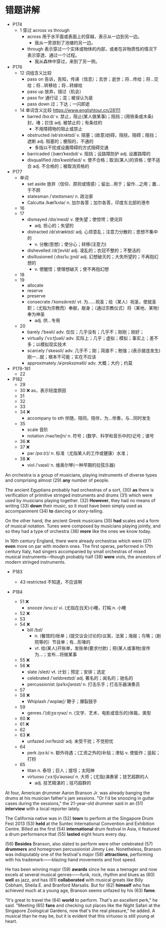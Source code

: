 # 错题讲解

- P174
  - 1 穿过 across vs through
    - across 用于水平面或表面上的穿越，表示从一边到另一边。
      - 我从一旁游到了池塘的另一边。 
    - through 表示穿过一个实体或物体的内部，或者在非物质性的情况下表示穿透、通过一个过程。
      - 我从森林中穿过，来到了另一侧。
- P176
  - 12 词组含义比较
    - pass on 告诉，告知，传递（信息）；去世；逝世；将…传给；将…交给；将…转移给；将…转嫁给
    - pass up 放弃，错过（机会）
    - pass for 通行证；混；被误认为是
    - pass down 过；下达；一闪即逝
  - 14 单词含义比较 https://www.englishtour.cn/28111
    - barred /bɑːd/ v. 禁止，阻止(某人做某事)；阻挡；(用铁条或木条)封，堵；拦住 adj. 被禁止的；有条纹的
      - 不用障碍物的阻止或禁止
    - obstructed /əbˈstrʌktɪd/ v. 阻塞；(故意)妨碍，阻挠，阻碍；阻挡；遮断 adj. 阻塞的；梗阻的，不通的
      - 多指以干扰或设置障碍的方式阻碍交通
    - barricaded /ˌbærɪˈkeɪdɪd/ v. 阻挡；设路障防护 adj. 设置路障的
    - disqualified /dɪsˈkwɒlɪfaɪd/ v. 使不合格；取消(某人)的资格；使不适合 adj. 不合格的；被取消资格的
- P177
  - 单词
    - set aside 放弃（信仰、原则或情感）；留出…用于；留作…之用；置…于不顾
    - statesman /ˈsteɪtsmən/ n. 政治家
    - Calcutta /kælˈkʌtə/ n. 加尔各答；加尔各答，印度东北部的港市
  - 16
  - 17
    - dismayed /dɪsˈmeɪd/ v. 使失望；使惊愕；使诧异
      - adj. 担心的；失望的
    - distracted /dɪˈstræktɪd/ adj. 心烦意乱；注意力分散的；思想不集中的
      - v. 分散(思想)；使分心；转移(注意力)
    - dishevelled /dɪˈʃevld/ adj. 凌乱的；衣冠不整的；不整洁的
    - disillusioned /ˌdɪsɪˈluːʒnd/ adj. 幻想破灭的；大失所望的；不再抱幻想的
      - v. 使醒悟；使理想破灭；使不再抱幻想
  - 18
  - 19
    - allocate
    - reserve
    - preserve
    - consecrate /ˈkɒnsɪkreɪt/ vt. 为……祝圣；给（某人）祝圣，使就圣职；（尤指为宗教而）奉献，献身；（通过宗教仪式）将（某地、某物）奉为神圣
      - adj. 供…专用
  - 20
    - barely /ˈbeəli/ adv. 仅仅；几乎没有；几乎不；刚刚；刚好；
    - virtually /ˈvɜːtʃuəli/ adv. 实际上；几乎；虚拟；模拟；事实上；差不多；以模拟现实技术
    - scarcely /ˈskeəsli/ adv. 几乎不；刚；简直不；勉强；(表示接连发生)刚一…就；根本不可能；实在不应该
    - approximately /əˈprɒksɪmətli/ adv. 大概；大约；约莫
- P178-181
  - 22
- P182
  - 29
  - 30 ❌ as，表示轻度原因
  - 31
  - 32
  - 33
  - 34 ❌
    - accompany to sth 伴随，陪同，陪伴，为…伴奏，与…同时发生 
  - 35
    - scale 音阶
    - notation /nəʊˈteɪʃn/ n. 符号；(数学、科学和音乐中的)记号；谱号 
  - 36 ❌
  - 37 ❌
    - par /pɑː(r)/ n. 标准（尤指某人的工作或健康）水准； 
  - 38 ❌
    - viol /ˈvaɪəl/ n. 维奥尔琴(一种早期的拉弦乐器)

An orchestra is a group of musicians, playing instruments of diverse types and comprising almost (29) **any** number of people.

The ancient Egyptians probably had orchestras of a sort, (30) **as** there is verification of primitive stringed instruments and drums (31) which were used by musicians playing together. (32) **However**, they had no means of writing (33) **down** their music, so it must have been simply used as accompaniment (34) **to** dancing or story-telling.

On the other hand, the ancient Greek musicians (35) **had** scales and a form of musical notation. Tunes were composed by musicians playing jointly, and so they had a type of orchestra (36) **more** like the ones we know today.

In 16th century England, there were already orchestras which were (37) **even** more on par with modern ones. The first operas, performed in 17th century Italy, had singers accompanied by small orchestras of mixed musical instruments—though probably half (38) **were** viols, the ancestors of modern stringed instruments.

- P183
  - 43 restricted 不知道，不应该啊

- P184
  - 51 ❌
    - snooze /snuːz/ vi. (尤指在白天)小睡，打盹 n. 小睡 
  - 52 ❌
  - 53
  - 54 ❌
    - bill /bɪl/
      - n. (餐馆的)账单；(提交议会讨论的)议案，法案；海报；鸟嘴；（剧院等的）节目单；有…形喙的
      - vt. 给(某人)开账单，发账单(要求付款)；把(某人或事物)宣传为…；宣布…将做某事 
  - 55 ❌
  - 56 ❌
    - slate /sleɪt/ vt. 计划；预定；安排；选定
    - celebrated /ˈselɪbreɪtɪd/ adj. 著名的；闻名的；驰名的
    - percussionist /pəˈkʌʃənɪst/ n. 打击乐手；打击乐器演奏员
  - 57
  - 58 ❌
    - Whiplash /ˈwɪplæʃ/ 鞭子；爆裂鼓手 
  - 59
    - genres /ˈ(d)ʒɑːŋrəz/ n. (文学、艺术、电影或音乐的)体裁，类型
  - 60 ❌
  - 61 ❌
  - 62
  - 63 ❌
    - unfazed /ʌnˈfeɪzd/ adj. 未受干扰；不觉担忧 
  - 64
    - perk /pɜːk/ n. 额外待遇；(工资之外的)补贴；津贴 v. 使振作；竖起；打扮 
  - 65
    - titan n. 泰坦；巨人；提坦；太阳神
    - virtuoso /ˌvɜːtʃuˈəʊsəʊ/ n. 大师；(尤指)演奏家；技艺超群的人
      - adj. 技艺精湛的；技巧超群的

At four, American drummer Aaron Branson Jr. was already banging the drums at his musician father's jam sessions. "Or I'd be snoozing in guitar cases during the sessions," the 21-year-old drummer said in an (51) **interview** with a local reporter lately.

The California native was in (52) **town** to perform at the Singapore Drum Fest 2013 (53) **held** at the Suntec International Convention and Exhibition Centre. Billed as the first (54) **international** drum festival in Asia, it featured a drum performance that (55) **lasted** eight hours every day.

(56) **Besides** Branson, also slated to perform were other celebrated (57) **drummers** and homegrown percussionist Jimmy Lee. Nonetheless, Branson was indisputably one of the festival's major (58) **attractions**, performing with his trademark——blazing hand movements and foot speed.

He has been winning major (59) **awards** since he was a teenager and now excels at several musical genres——funk, rock, rhythm and blues as (60) **well** as jazz, and has (61) **collaborated** with musical greats like Billy Cobham, Sheila E. and Branford Marsalis. But for (62) **himself** who has achieved much at a young age, Branson seems unfazed by his (63) **fame**.

"It's great to travel the (64) **world** to perform. That's an excellent perk," he said. "Meeting (65) **fans** and checking out places like the Night Safari at the Singapore Zoological Gardens, now that's the real pleasure," he added. A musical titan he may be, but it is evident that this virtuoso is still young at heart.

 
